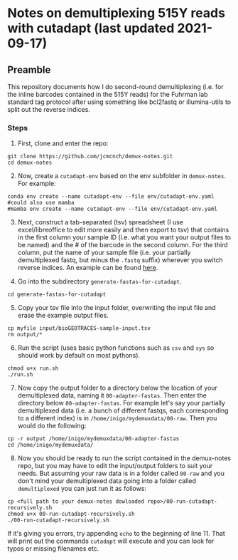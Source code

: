 # Notes on demultiplexing 515Y reads with cutadapt (last updated 2021-09-17)

## Preamble

This repository documents how I do second-round demultiplexing (i.e. for the inline barcodes contained in the 515Y reads) for the Fuhrman lab standard tag protocol after using something like bcl2fastq or illumina-utils to split out the reverse indices.

### Steps

1. First, clone and enter the repo:

```
git clone https://github.com/jcmcnch/demux-notes.git
cd demux-notes
```

2. Now, create a `cutadapt-env` based on the env subfolder in `demux-notes`. For example:

```
conda env create --name cutadapt-env --file env/cutadapt-env.yaml
#could also use mamba
#mamba env create --name cutadapt-env --file env/cutadapt-env.yaml
```

3. Next, construct a tab-separated (tsv) spreadsheet (I use excel/libreoffice to edit more easily and then export to tsv) that contains in the first column your sample ID (i.e. what you want your output files to be named) and the # of the barcode in the second column. For the third column, put the name of your sample file (i.e. your partially demultiplexed fastq, but minus the `.fastq` suffix) wherever you switch reverse indices. An example can be found [here](https://github.com/jcmcnch/demux-notes/blob/master/generate-fastas-for-cutadapt/input/bioGEOTRACES-sample-input.tsv).

4. Go into the subdirectory `generate-fastas-for-cutadapt`.
```
cd generate-fastas-for-cutadapt
```

5. Copy your tsv file into the input folder, overwriting the input file and erase the example output files.

```
cp myfile input/bioGEOTRACES-sample-input.tsv
rm output/*
```

6. Run the script (uses basic python functions such as `csv` and `sys` so should work by default on most pythons).

```
chmod u+x run.sh
./run.sh
```

7. Now copy the output folder to a directory below the location of your demultiplexed data, naming it `00-adapter-fastas`. Then enter the directory below `00-adapter-fastas`. For example let's say your partially demultiplexed data (i.e. a bunch of different fastqs, each corresponding to a different index) is in `/home/inigo/mydemuxdata/00-raw`. Then you would do the following:

```
cp -r output /home/inigo/mydemuxdata/00-adapter-fastas
cd /home/inigo/mydemuxdata/
```

8. Now you should be ready to run the script contained in the demux-notes repo, but you may have to edit the input/output folders to suit your needs. But assuming your raw data is in a folder called `00-raw` and you don't mind your demultiplexed data going into a folder called `demultiplexed` you can just run it as follows:

```
cp <full path to your demux-notes dowloaded repo>/00-run-cutadapt-recursively.sh
chmod u+x 00-run-cutadapt-recursively.sh
./00-run-cutadapt-recursively.sh
```

If it's giving you errors, try appending `echo` to the beginning of line 11. That will print out the commands `cutadapt` will execute and you can look for typos or missing filenames etc.

